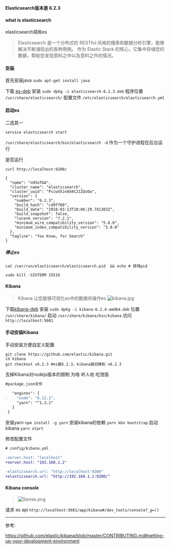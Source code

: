 **Elasticsearch版本是 6.2.3**

#### what is elasticsearch

elasticsearch简称es
>Elasticsearch 是一个分布式的 RESTful 风格的搜索和数据分析引擎，能够解决不断涌现出的各种用例。
作为 Elastic Stack 的核心，它集中存储您的数据，帮助您发现意料之中以及意料之外的情况。

#### 安装

首先安装java
`sudo apt-get install java`

下载 [es-deb](https://www.elastic.co/downloads/elasticsearch)
安装 `sudo dpkg -i elasticsearch-6.2.3.deb`
程序位置 `/usr/share/elasticsearch/`
配置文件 `/etc/elasticsearch/elasticsearch.yml`

#### 启动es

二选其一

`service elasticsearch start`

`/usr/share/elasticsearch/bin/elasticsearch -d` 作为一个守护进程在后台运行

是否运行

```
curl http://localhost:9200/

{
  "name": "n93oTbA",
  "cluster_name": "elasticsearch",
  "cluster_uuid": "PccwXXJx0d4C21ZQvDw",
  "version": {
    "number": "6.2.3",
    "build_hash": "cd9ff00",
    "build_date": "2018-03-13T10:06:29.741383Z",
    "build_snapshot": false,
    "lucene_version": "7.2.1",
    "minimum_wire_compatibility_version": "5.6.0",
    "minimum_index_compatibility_version": "5.0.0"
  },
  "tagline": "You Know, for Search"
}
```

##### 停止es

```
cat /var/run/elasticsearch/elasticsearch.pid  && echo # 获得pid

sudo kill -SIGTERM 15516
```

#### Kibana
> Kibana 让您能够可视化es中的数据并操作es
![kibana.jpg](https://upload-images.jianshu.io/upload_images/47789-a6df3fc24d75d190.jpg?imageMogr2/auto-orient/strip%7CimageView2/2/w/1240)

下载[kibana-deb](https://www.elastic.co/cn/downloads/kibana)
安装 `sudo dpkg -i kibana-6.2.4-amd64.deb`
位置 `/usr/share/kibana/`
启动 `/usr/share/kibana/bin/kibana`
访问 `http://localhost:5601`

#### 手动安装Kibana

手动安装方便自定义配置

```
git clone https://github.com/elastic/kibana.git
cd kibana
git checkout v6.2.3 #es是6.2.3，kibana就切换到 v6.2.3
```

去掉Kibana对nodejs版本的限制
为啥 听人劝 吃饱饭

```diff
#package.json文件

   "engines": {
-    "node": "6.12.2",
     "yarn": "^1.3.2"
   }
 }
```

安装yarn `npm install -g yarn`
安装kibana的依赖 `yarn kbn bootstrap`
启动kibana `yarn start`

修改配置文件

```diff
# config/kibana.yml

-server.host: "localhost"
+server.host: "192.168.1.2"

-elasticsearch.url: "http://localhost:9200"
+elasticsearch.url: "http://192.168.1.1:9200/"
```

#### Kibana console

>![Sense.png](https://upload-images.jianshu.io/upload_images/47789-800923b0904d0a6a.png?imageMogr2/auto-orient/strip%7CimageView2/2/w/1240)

请求 es api `http://localhost:5601/app/kibana#/dev_tools/console?_g=()`

---

参考:

https://github.com/elastic/kibana/blob/master/CONTRIBUTING.md#setting-up-your-development-environment 
